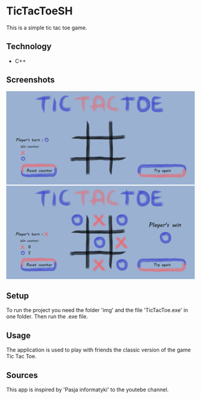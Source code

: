 # TicTacToeSH
 This is a simple tic tac toe game.
## Technology 
* C++
## Screenshots
![scr1](screenshots/scr1.png)
![scr2](screenshots/scr2.png)
## Setup
To run the project you need the folder 'img' and the file 'TicTacToe.exe' in one folder. Then run the .exe file.
## Usage
The application is used to play with friends the classic version of the game Tic Tac Toe.
## Sources
This app is inspired by 'Pasja informatyki' to the youtebe channel.
